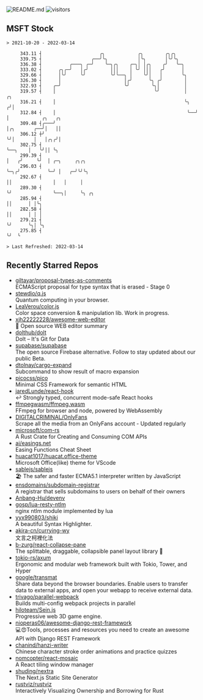 ![README.md](https://github.com/Gerhut/Gerhut/workflows/README.md/badge.svg)
![visitors](https://visitors.vercel.app/Gerhut/Gerhut?token=8cf69d1f6813d272ef062726b6070c9be4ff72038cfe5a7ded7384a8da65d866)

## MSFT Stock

```
> 2021-10-20 - 2022-03-14

     343.11 ┤                     ╭╮            ╭╮        ╭╮╭╮                                                   
     339.75 ┤                  ╭──╯╰╮           │╰╮       │╰╯╰╮                                                  
     336.38 ┤          ╭───╮ ╭─╯    ╰─╮╭╮    ╭─╮│ │╭╮    ╭╯   ╰─╮                                                
     333.02 ┤      ╭╮╭─╯   │╭╯        │││    │ ╰╯ │││   ╭╯      │                                                
     329.66 ┤      │╰╯     ╰╯         ╰╯╰──╮ │    ╰╯│   │       ╰╮                                               
     326.30 ┤      │                       │╭╯      ╰╮ ╭╯        │                                               
     322.93 ┤    ╭─╯                       ╰╯        ╰╮│         │                                               
     319.57 ┤    │                                    ╰╯         │    ╭╮                                         
     316.21 ┤    │                                               ╰╮  ╭╯│                                         
     312.84 ┤    │                                                ╰──╯ │            ╭╮   ╭╮                      
     309.48 ┤╭───╯                                                     │╭╮       ╭──╯│   ││                      
     306.12 ┼╯                                                         ╰╯│       │   │╭╮╭╯│                      
     302.75 ┤                                                            ╰──╮    │   ╰╯││ ╰╮                     
     299.39 ┤                                                               │   ╭╯     ╰╯  │ ╭─╮     ╭╮╭╮        
     296.03 ┤                                                               ╰─╮╭╯          ╰─╯ │   ╭─╯╰╯╰╮       
     292.67 ┤                                                                 ││               │   │     │       
     289.30 ┤                                                                 ╰╯               ╰──╮│     ╰╮ ╭╮   
     285.94 ┤                                                                                     ││      │ │╰╮  
     282.58 ┤                                                                                     ││      │ │ │  
     279.21 ┤                                                                                     ╰╯      ╰╮│ ╰╮ 
     275.85 ┤                                                                                              ╰╯  ╰ 

> Last Refreshed: 2022-03-14
```

## Recently Starred Repos

- [giltayar/proposal-types-as-comments](https://github.com/giltayar/proposal-types-as-comments)  
  ECMAScript proposal for type syntax that is erased - Stage 0
- [stewdio/q.js](https://github.com/stewdio/q.js)  
  Quantum computing in your browser.
- [LeaVerou/color.js](https://github.com/LeaVerou/color.js)  
  Color space conversion & manipulation lib. Work in progress.
- [xjh22222228/awesome-web-editor](https://github.com/xjh22222228/awesome-web-editor)  
  🔨  Open source WEB editor summary
- [dolthub/dolt](https://github.com/dolthub/dolt)  
  Dolt – It's Git for Data
- [supabase/supabase](https://github.com/supabase/supabase)  
  The open source Firebase alternative. Follow to stay updated about our public Beta.
- [dtolnay/cargo-expand](https://github.com/dtolnay/cargo-expand)  
  Subcommand to show result of macro expansion
- [picocss/pico](https://github.com/picocss/pico)  
  Minimal CSS Framework for semantic HTML
- [jaredLunde/react-hook](https://github.com/jaredLunde/react-hook)  
  ↩ Strongly typed, concurrent mode-safe React hooks
- [ffmpegwasm/ffmpeg.wasm](https://github.com/ffmpegwasm/ffmpeg.wasm)  
  FFmpeg for browser and node, powered by WebAssembly
- [DIGITALCRIMINAL/OnlyFans](https://github.com/DIGITALCRIMINAL/OnlyFans)  
  Scrape all the media from an OnlyFans account - Updated regularly
- [microsoft/com-rs](https://github.com/microsoft/com-rs)  
  A Rust Crate for Creating and Consuming COM APIs
- [ai/easings.net](https://github.com/ai/easings.net)  
  Easing Functions Cheat Sheet
- [huacat1017/huacat.office-theme](https://github.com/huacat1017/huacat.office-theme)  
  Microsoft Office(like) theme for VScode
- [sablejs/sablejs](https://github.com/sablejs/sablejs)  
  🏖️ The safer and faster ECMA5.1 interpreter written by JavaScript
- [ensdomains/subdomain-registrar](https://github.com/ensdomains/subdomain-registrar)  
  A registrar that sells subdomains to users on behalf of their owners
- [Anbang-Hu/devenv](https://github.com/Anbang-Hu/devenv)  
- [gosp/lua-resty-ntlm](https://github.com/gosp/lua-resty-ntlm)  
  nginx ntlm module implemented by lua
- [yyx990803/shiki](https://github.com/yyx990803/shiki)  
  A beautiful Syntax Highlighter.
- [akira-cn/currying-wy](https://github.com/akira-cn/currying-wy)  
  文言之柯裡化法
- [b-zurg/react-collapse-pane](https://github.com/b-zurg/react-collapse-pane)  
  The splittable, draggable, collapsible panel layout library 🎉
- [tokio-rs/axum](https://github.com/tokio-rs/axum)  
  Ergonomic and modular web framework built with Tokio, Tower, and Hyper
- [google/transmat](https://github.com/google/transmat)  
  Share data beyond the browser boundaries. Enable users to transfer data to external apps, and open your webapp to receive external data.
- [trivago/parallel-webpack](https://github.com/trivago/parallel-webpack)  
  Builds multi-config webpack projects in parallel
- [hiloteam/Sein.js](https://github.com/hiloteam/Sein.js)  
  Progressive web 3D game engine.
- [nioperas06/awesome-django-rest-framework](https://github.com/nioperas06/awesome-django-rest-framework)  
   💻😍Tools, processes and resources you need to create an awesome API with Django REST Framework
- [chanind/hanzi-writer](https://github.com/chanind/hanzi-writer)  
  Chinese character stroke order animations and practice quizzes
- [nomcopter/react-mosaic](https://github.com/nomcopter/react-mosaic)  
  A React tiling window manager
- [shuding/nextra](https://github.com/shuding/nextra)  
  The Next.js Static Site Generator
- [rustviz/rustviz](https://github.com/rustviz/rustviz)  
  Interactively Visualizing Ownership and Borrowing for Rust
